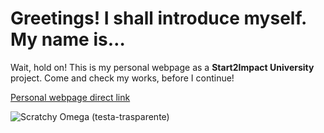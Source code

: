 # Greetings! I shall introduce myself. My name is…

Wait, hold on! This is my personal webpage as a **Start2Impact University** project. Come and check my works, before I continue!

[Personal webpage direct link](https://omegaer.github.io/)

![Scratchy Omega (testa-trasparente)](https://github.com/OmegaER/omegaer.github.io/assets/158183341/fa833a58-1369-4a26-893c-9a04b46b5c6b)
